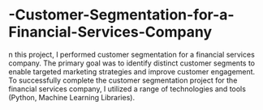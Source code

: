 # -Customer-Segmentation-for-a-Financial-Services-Company

n this project, I performed customer segmentation for a financial services company. The primary goal was to identify distinct customer segments to enable targeted marketing strategies and improve customer engagement. To successfully complete the customer segmentation project for the financial services company, I utilized a range of technologies and tools (Python, Machine Learning Libraries).
